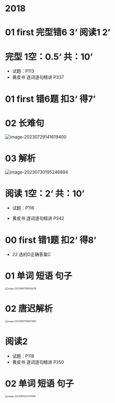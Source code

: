 # 2018



# 01 first  完型错6 3‘ 阅读1 2’



# 完型 1空：0.5‘ 共：10’  

* 试题：P113
* 黄皮书 逐词逐句精讲 P337



# 01 first  错6题 扣3‘ 得7’



# 02 长难句

![image-20230729141619400](https://cvp.oss-cn-shanghai.aliyuncs.com/picgo/202307291416607.png)

# 03 解析 

![image-20230730195246894](https://cvp.oss-cn-shanghai.aliyuncs.com/picgo/202307301952341.png)



# 阅读 1空：2‘ 共：10’  

* 试题：P116

* 黄皮书 逐词逐句精讲 P342

  



# 00 first  错1题 扣2‘ 得8’

* 22 选的D正确答案C



# 01 单词 短语 句子

<img src="https://cvp.oss-cn-shanghai.aliyuncs.com/picgo/202308071418593.png" alt="image-20230807141824429" style="zoom:50%;" />



# 02 唐迟解析

<img src="https://cvp.oss-cn-shanghai.aliyuncs.com/picgo/202308071416190.png" alt="image-20230807141627880" style="zoom:50%;" />



# 阅读2 

* 试题：P118
* 黄皮书 逐词逐句精讲 P350



# 02 单词 短语 句子

<img src="https://cvp.oss-cn-shanghai.aliyuncs.com/picgo/202308112225649.png" alt="image-20230811222531558" style="zoom:50%;" />
